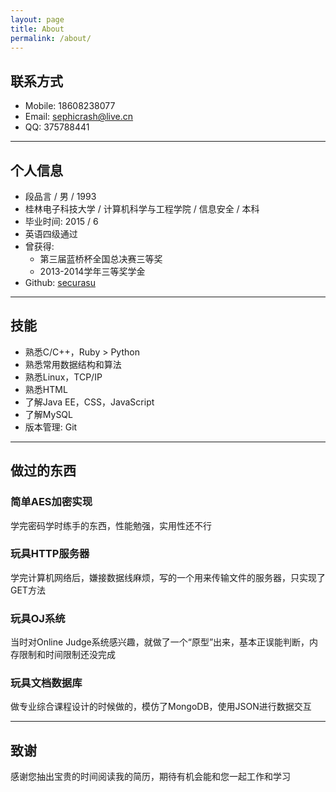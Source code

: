 ```yaml
---
layout: page
title: About
permalink: /about/
---
```


## 联系方式
- Mobile: 18608238077
- Email: [sephicrash@live.cn](mailto:sephicrash@live.cn)
- QQ: 375788441

- - -

## 个人信息
- 段品言 / 男 / 1993
- 桂林电子科技大学 / 计算机科学与工程学院 / 信息安全 / 本科
- 毕业时间: 2015 / 6
- 英语四级通过
- 曾获得:
  - 第三届蓝桥杯全国总决赛三等奖
  - 2013-2014学年三等奖学金
- Github: [securasu](https://github.com/securasu)

- - -

## 技能
- 熟悉C/C++，Ruby > Python
- 熟悉常用数据结构和算法
- 熟悉Linux，TCP/IP
- 熟悉HTML
- 了解Java EE，CSS，JavaScript
- 了解MySQL
- 版本管理: Git

- - -

## 做过的东西

### 简单AES加密实现
学完密码学时练手的东西，性能勉强，实用性还不行

### 玩具HTTP服务器
学完计算机网络后，嫌接数据线麻烦，写的一个用来传输文件的服务器，只实现了GET方法

### 玩具OJ系统
当时对Online Judge系统感兴趣，就做了一个“原型”出来，基本正误能判断，内存限制和时间限制还没完成

### 玩具文档数据库
做专业综合课程设计的时候做的，模仿了MongoDB，使用JSON进行数据交互

- - -

## 致谢
感谢您抽出宝贵的时间阅读我的简历，期待有机会能和您一起工作和学习

